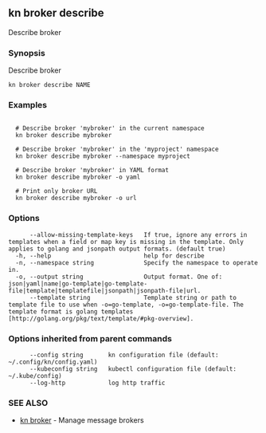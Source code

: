 ## kn broker describe

Describe broker

### Synopsis

Describe broker

```
kn broker describe NAME
```

### Examples

```

  # Describe broker 'mybroker' in the current namespace
  kn broker describe mybroker

  # Describe broker 'mybroker' in the 'myproject' namespace
  kn broker describe mybroker --namespace myproject

  # Describe broker 'mybroker' in YAML format
  kn broker describe mybroker -o yaml

  # Print only broker URL
  kn broker describe mybroker -o url
```

### Options

```
      --allow-missing-template-keys   If true, ignore any errors in templates when a field or map key is missing in the template. Only applies to golang and jsonpath output formats. (default true)
  -h, --help                          help for describe
  -n, --namespace string              Specify the namespace to operate in.
  -o, --output string                 Output format. One of: json|yaml|name|go-template|go-template-file|template|templatefile|jsonpath|jsonpath-file|url.
      --template string               Template string or path to template file to use when -o=go-template, -o=go-template-file. The template format is golang templates [http://golang.org/pkg/text/template/#pkg-overview].
```

### Options inherited from parent commands

```
      --config string       kn configuration file (default: ~/.config/kn/config.yaml)
      --kubeconfig string   kubectl configuration file (default: ~/.kube/config)
      --log-http            log http traffic
```

### SEE ALSO

* [kn broker](kn_broker.md)	 - Manage message brokers

